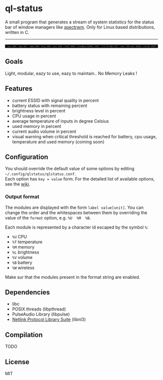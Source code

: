 # ql-status
A small program that generates a stream of system statistics for the status bar of window managers like [spectrwm](https://github.com/conformal/spectrwm). Only for Linux based distributions, written in C.

---
![alt text](https://raw.githubusercontent.com/qlem/qlstatus/master/screenshot.png)

## Goals
Light, modular, eazy to use, eazy to maintain.. No Memory Leaks !

## Features
- current ESSID with signal quality in percent
- battery status with remaining percent
- brightness level in percent
- CPU usage in percent
- average temperature of inputs in degree Celsius
- used memory in percent
- current audio volume in percent
- visual warning when critical threshold is reached for battery, cpu usage, temperature and used memory (coming soon)

## Configuration
You should override the default value of some options by editing `~/.config/qlstatus/qlstatus.conf`.  
Each option has `key = value` form. For the detailed list of available options, see the [wiki](https://github.com/qlem/qlstatus/wiki/Options).

### Output format
The modules are displayed with the form `label value[unit]`. 
You can change the order and the whitespaces between them by overriding the value of the `format` option, e.g. `%U  %M  %B`.

Each module is represented by a character id escaped by the symbol `%`:
- `%U` CPU
- `%T` temperature
- `%M` memory
- `%L` brightness
- `%V` volume
- `%B` battery
- `%W` wireless

Make sur that the modules present in the format string are enabled.

## Dependencies
- libc
- POSIX threads (libpthread)
- PulseAudio Library (libpulse)
- [Netlink Protocol Library Suite](https://www.infradead.org/~tgr/libnl/) (libnl3)

## Compilation
TODO

## License
MIT
